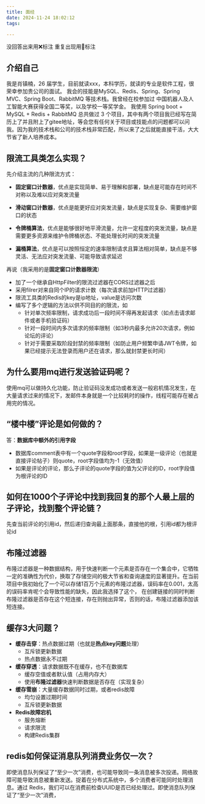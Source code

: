 ```yaml
---
title: 面经
date: 2024-11-24 18:02:12
tags:

---
```


没回答出来用❌标注
重复出现用🌟标注



## 介绍自己

我是肖镇楠，26 届学生，目前就读xxx，本科学历，就读的专业是软件工程，很荣幸参加贵公司的面试。 我会的技能是MySQL、Redis、Spring、Spring MVC、Spring Boot、RabbitMQ 等技术栈。我曾经在校参加过 中国机器人及人工智能大赛获得全国二等奖，以及学校一等奖学金。 我使用 Spring boot +  MySQL + Redis + RabbitMQ 总共做过 3 个项目，其中有两个项目我已经写在简历上了并且附上了gitee地址，等会您有任何关于项目或技能点的问题都可以问我。因为我的技术栈和公司的技术栈非常匹配，所以来了之后就能直接干活，大大节省了新人培养成本。



## 限流工具类怎么实现？

先介绍主流的几种限流方式：

- **固定窗口计数器**，优点是实现简单、易于理解和部署，缺点是可能存在时间不对称以及难以应对突发流量

- **滑动窗口计数器**，优点是能更好应对突发流量，缺点是实现复杂、需要维护窗口的状态

- **令牌桶算法**，优点是能够很好地平滑流量，允许一定程度的突发流量，缺点是需要更多资源来维护令牌桶状态、不能处理长时间的突发流量

- **漏桶算法**，优点是可以按照恒定的速率限制请求且算法相对简单，缺点是不够灵活、无法应对突发流量、可能导致请求延迟

再说（我采用的是**固定窗口计数器限流**）

- 加了一个继承自HttpFilter的限流过滤器在CORS过滤器之后
- 采用filrer对来自同个IP的请求计数（每次请求前加HTTP过滤器）
- 限流工具类的Redis的key是ip地址，value是访问次数
- 编写了多个逻辑的方法以供不同目的的限流，如
  - 针对单次频率限制，请求成功后一段时间不得再发起请求（如点击请求邮件或者手机验证码）
  - 针对一段时间内多次请求的频率限制（如3秒内最多允许20次请求，例如论坛的评论）
  - 针对于需要采取阶段封禁的频率限制（如防止用户频繁申请JWT令牌，如果已经提示无法登录而用户还在请求，那么就封禁更长时间）

## 为什么要用mq进行发送验证码呢？

使用mq可以做持久化功能，防止验证码没发成功或者发送一般宕机情况发生，在大量请求过来的情况下，发邮件本身就是一个比较耗时的操作，线程可能存在被占用完的情况。

## “楼中楼”评论是如何做的？

答：**数据库中额外的引用字段**

- 数据库comment表中有一个quote字段和root字段，如果是一级评论（也就是直接评论帖子）则quote，root字段值均为-1（无效值）
- 如果是评论的评论，那么子评论的quote字段的值为父评论的ID，root字段值为根评论的ID

## 如何在1000个子评论中找到我回复的那个人最上层的子评论，找到整个评论链？

先查当前评论的引用id，然后递归查询最上面那条，直接他的根，引用id都为根评论id

## 布隆过滤器

布隆过滤器是一种数据结构，用于快速判断一个元素是否存在一个集合中，它牺牲一定的准确性为代价，换取了存储空间的极大节省和查询速度的显著提升。在当前项目中我初始化了一个可以存储1百万个元素的布隆过滤器，误码率在0.001，太高的误码率肯呢个会导致性能的缺失，因此我选择了这个，
在创建链接的同时判断布隆过滤器是否存在这个短连接，存在则抛出异常，否则的话，布隆过滤器添加该短连接。

## 缓存3大问题？

- **缓存击穿**：热点数据过期（也就是**热点key问题**处理）
  - 互斥锁更新数据
  - 热点数据永不过期
- **缓存穿透**：请求数据既不在缓存，也不在数据库
  - 缓存空值或者默认值（占用内存大）
  - 使用**布隆过滤器**快速判断数据是否存在（实现复杂）
- **缓存雪崩**：大量缓存数据同时过期，或者redis故障
  - 均匀设置过期时间
  - 互斥锁更新数据
- **Redis故障宕机**
  - 服务熔断
  - 请求限流
  - 构建Redis集群

## redis如何保证消息队列消费业务仅一次？

即使消息队列保证了“至少一次”消费，也可能导致同一条消息被多次投递。网络故障可能导致消息被重新发送。捉着在分布式系统中，多个消费者可能同时处理消息。通过 Redis，我们可以在消费前检查UUID是否已经处理过。即使消息队列保证了“至少一次”消费，